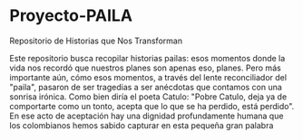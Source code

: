 # Proyecto-PAILA
Repositorio de Historias que Nos Transforman

Este repositorio busca recopilar historias pailas: esos momentos donde la vida nos recordó que nuestros planes son apenas eso, planes. Pero más importante aún, cómo esos momentos, a través del lente reconciliador del "paila", pasaron de ser tragedias a ser anécdotas que contamos con una sonrisa irónica. Como bien diría el poeta Catulo: "Pobre Catulo, deja ya de comportarte como un tonto, acepta que lo que se ha perdido, está perdido". En ese acto de aceptación hay una dignidad profundamente humana que los colombianos hemos sabido capturar en esta pequeña gran palabra
